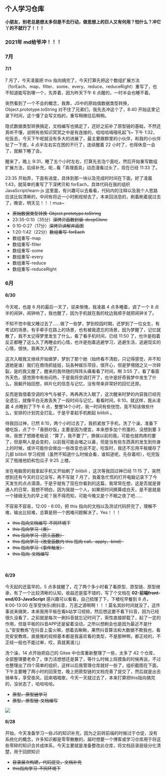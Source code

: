 ## 个人学习仓库

**小朋友，别老总是想太多但是不去行动，做思想上的巨人又有何用？怕什么？冲它丫的不就行了！！！**

### 2021年 md给爷冲！！！

### 7月

#### 7/1

7 月了，今天凌晨把 this 指向搞完了，今天打算先把这个数组扩展方法（forEach、map、filter、some、every、reduce、reduceRight）重写了，也不知道能写到哪一个，先弄着，因为昨天下午 6 点醒的，一时半会也睡不着。

突然看到了一个不会的概念，我靠，JS中的原始值数据类型转换，Object.prototype.toString 对不住了兄弟们，我先去冲这个了，8:40 开始这里记录下时间，这个懂了会写文档的，重写稍微往后稍稍。

隐式数据类型转换搞定，文档编写也搞定了，还好之前补了原型链的基础，不然还真听不懂，说明有些知识冥冥之中是有连接的，哈哈哈嗝哦吼起飞~ 下午 1:32，吃饭去，今天下午呢就没有多大的进展了，最主要跟群里的小伙伴，和我的小伙伴扯了一下皮，4 点半左右实在困的不行了，连续醒着 22 小时了，也得休息一会了，就躺下睡了会。

醒来了，晚上 9:31，睡了五个小时左右，打算先去泡个面吃，然后开始重写数组扩展方法，后续补充，呃...看「真理面具」动态漫看过头了，现在已经 11:33 了。

23:35 开始弄，下面有进度，具体到那一块以及完成时时间在下面，好了凌晨 1:43，就简单的重写了下深拷贝和 forEach，具体代码在我的组织 JavaScript/learn-js 这里面，有兴趣可以去看看，代码内的注释以及我个人思路应该比较清晰的，中间有将近一小时刷视频去了，本来回消息的，刷着刷着就过去了，晚安，明天见！！！mua~

- ~~原始数据类型转换-Object.prototype.toString~~
- 23:35-0:10（35分）~~深拷贝函数封装-deepClone~~
- 0:10-0:27（17分）~~深拷贝讲解并画图~~
- 1:20-1:42（22分）~~数组重写-forEach~~
- 数组重写-map
- 数组重写-filter
- 数组重写-some
- 数组重写-every
- 数组重写-reduce
- 数组重写-reduceRight

### 6月

#### 6/30
今天呢，也是 6 月的最后一天了，说来惭愧，我凌晨 4 点多睡着，调了一个 8 点半的闹钟，闹钟响了，我也醒了，因为手机就在我的枕边我顺手就把闹钟关了。

不知不觉中我又睡过去了......做了一些梦，梦到校园时期，还梦到了一位女生，有考试的场景，有手牵手在路上的场景，也有被我遗忘的场景，因为梦醒了，记忆就散了，我不太记得梦里发生了什么，看了看手机时间，已经 11:50 了，也许是抱着反正都睡了这么久了再睡会的心情，也许是抱着逃避学习，逃避生活，逃避现实的心情，很快，我再次入眠了。

这次入眠我又继续开始做梦，梦到了那个她（始终看不清脸，只记得感觉，并不知道她是谁）我们在商场抓娃娃，玩各种娱乐项目，很开心，但是梦境随之又一次碎裂，是的我又醒了，醒来的我伴随的阵阵头痛看看了时间，啊 3:55 了，看了看窗外天色，感觉房中有些闷热，于是我将空调打开了，也许是好奇我梦中发生了什么，我躺开始回想，碎片化的信息与记忆，没有带来非常好的回忆还原。

反而是我借着空调的冷气与被子，再再再次入眠了，这次醒来时梦的内容我已经完全遗忘，就像平白无故丢失了一段时间与记忆，看看时间，6:10，就这样，我从凌晨 4 点睡到了下午 6 点，整整14个小时，我一时间有些恍惚，竟不知该做些什么，安排的计划完全打乱，于是乎拿起手机刷起 bilibili 。

待我回过神，已然 8:10，两个小时过去了，我抓紧放下手机，洗了个澡，准备下楼吃饭，点了个「香肠炒饭」主要是因为便宜，本来想多加个煎蛋的，没想到要 3 块，我想了想跟老板说：“算了，我不要了”，换做以前的我，可能也就肉疼的要了，但是啊人是会变的，以前我可能会嗤之以鼻，但是当有些东西真的发生到你身上的时候，或许可能你会做出一些改变也说不定，吃饭时，我还不忘用平板缓存了几部 bilibili 学习视频（虽然不知道什么时候会看，谁知道呢，先存着呗），吃完饭买了瓶维他奶和包瓜子 9:25 上楼，

坐在电脑旁的我拿起手机又开始刷了 bilibili ，这次等我回过神已经 11:15 了，突然想到还有今天的日记没写，再不写就 7 月了，我着急忙慌的打开电脑记录下了今天发生的点点滴滴，于是乎就有了现在你看到的这篇，我常常在想，这是否就是普通人的日常，我想不明白，因为我就一个人，如果把时间换算成白天，是不是就是一个碌碌无为的早上呢？我不得而知，可能今晚又是个不眠之夜了吧......

不容易不容易，12:00 - 6:00，把 this 指向的文档以及测试代码肝完了，理解不难，输出比较难，总算是把一个困难问题解决了，Yes！！！

- ~~this 指向文档编写-不同环境下~~
- ~~this 指向学习（类）~~
- ~~this 指向学习（箭头函数）~~
- ~~this 指向学习（改变函数内 this 指向 call、apply、bind）~~
- ~~this 指向学习（事件触发）~~
- ~~this 指向-文档编写~~


&nbsp;

#### 6/29
今天起的还蛮早的，5 点多就醒了，花了两个多小时看了看原型、原型链、原型继承，有了一个比较清晰的认知，收益还是蛮不错的，写了个文档在 **02-前端front-end/03-JavaScript** 感兴趣可以看看，自己梳理了下，下楼吃早餐到 8 点，8:00-13:00 在享受快乐(刷抖音，万恶之源啊啊！！！莫名其妙时间就没了，这件事说来搞笑，本来我用平板在看b站学习视频，然后想这要不看下抖音，因为已经很久没看了，之前就是每次一刷抖音就忘记时间了，索性直接卸载了，起了一定的作用，但是平板的抖音APP还是留着没动，之所以想刷会也是因为最近不是什么"安安教练"在抖音上蛮火嘛，想着去瞅瞅，果然抖音算法和大数据不欺我也，看完安安教练，直接推的视频基本都是我喜欢看的类型，不是那种啊，都正经的，不正经一般也不能过审，哎，真就离谱儿)

洗个澡，14 点开始把自己的 Gitee 中仓库重新整理了一些，太多了 42 个仓库，全部整理要老命了，体力活想想还是算了，等什么时候上班摸鱼的时候再说，不过也整理出了四个简单的组织，这样以后我管理仓库就好一些了，组织截图在下面，下午主要睡了两小时的回笼觉，晚上把原型链的文档完善了提交了，然后就是出去骑单车，享受夜风，回来唱唱歌，今天一天就过去了，本来打算把this指向搞完的，没状态了，哈哈哈哈。
  - ~~原型、原型链学习~~
  - ~~原型、原型链-文档编写~~

  ![](https://gitee.com/feng-picgo-images/images/raw/master/img/gitee-2.png)

#### 6/28
开始，今天准备学习一些JS的知识补充，因为之前转前端的时候过于仓促，没有系统化的概念，许多知识都是零零散散的，届时想要一个博客或学习仓库用于将这些零碎的知识合并成体系，今天主要就是准备整改此仓库，将文档目录层级分化清楚，用于回顾知识
  - ~~目录层次构建，代码提交，文档补充~~
  - ~~this指向学习-不同环境下~~
